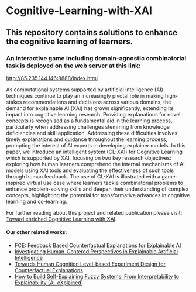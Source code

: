 # Cognitive-Learning-with-XAI
## This repository contains solutions to enhance the cognitive learning of learners.

### An interactive game including domain-agnostic combinatorial task is deployed on the web server at this link:
http://85.235.144.146:8888/index.html

As computational systems supported by artificial intelligence (AI) techniques continue to play an increasingly pivotal role
in making high-stakes recommendations and decisions across various domains, the demand for explainable AI (XAI) has grown 
significantly, extending its impact into cognitive learning research. Providing explanations for novel concepts is recognised 
as a fundamental aid in the learning process, particularly when addressing challenges stemming from knowledge deficiencies and
skill application. Addressing these difficulties involves timely explanations and guidance throughout the learning process, 
prompting the interest of AI experts in developing explainer models. In this paper, we introduce an intelligent system (CL-XAI)
for Cognitive Learning which is supported by XAI, focusing on two key research objectives: exploring how human learners comprehend
the internal mechanisms of AI models using XAI tools and evaluating the effectiveness of such tools through human feedback. 
The use of CL-XAI is illustrated with a game-inspired virtual use case where learners tackle combinatorial problems to enhance
problem-solving skills and deepen their understanding of complex concepts, highlighting the potential for transformative advances
in cognitive learning and co-learning.

For further reading about this project and related publication please visit:
[Toward enriched Cognitive Learning with XAI](https://arxiv.org/abs/2312.12290).

#### Our other related works:
- [FCE: Feedback Based Counterfactual Explanations for Explainable AI](https://ieeexplore.ieee.org/document/9819899)
- [Investigating Human-Centered Perspectives in Explainable Artificial Intelligence](https://ceur-ws.org/Vol-3518/paper4.pdf)
- [Towards Human Cognition Level-based Experiment Design for Counterfactual Explanations](https://ieeexplore.ieee.org/abstract/document/9994203)
- [How to Build Self-Explaining Fuzzy Systems: From Interpretability to Explainability [AI-eXplained]](https://ieeexplore.ieee.org/document/10384509/references#references)





